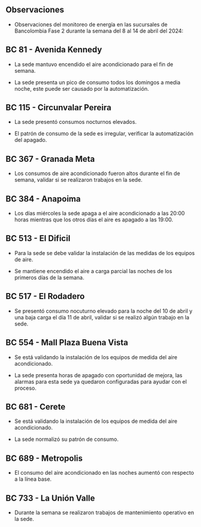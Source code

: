 ## Observaciones

<div align="right">

<!--<span style="font-size: smaller;"> Reporte semanal elaborado 02/01/2024</span> -->

</div>

- Observaciones del monitoreo de energía en las sucursales de Bancolombia Fase 2 durante la semana del 8 al 14 de abril del 2024:

<!--## BC 73 - Pereira

<!-- - El lunes 1 de abril la carga de aire acondicionado fue mayor que los otros días -->

 ## BC 81 - Avenida Kennedy

- La sede mantuvo encendido el aire acondicionado para el fin de semana.

- La sede presenta un pico de consumo todos los domingos a media noche, este puede ser causado por la automatización.

<!-- ## BC 111 - Corozal

<!-- - La sede presentó un consumo nocturno elevado la noche del 11 de Marzo. -->
<!-- Se corrige novedad de la carga del AA, para el 2 de mayo se puede tomar sede como referencia. Carga del aire era muy pequeña -->
## BC 115 - Circunvalar Pereira

- La sede presentó consumos nocturnos elevados.

- El patrón de consumo de la sede es irregular, verificar la automatización del apagado. 

<!-- -El cambio que presento la sede fue porque se pusieron las cargas de los cajeros que siempre funcionan -->

<!-- - La sede modificó su patrón de consumo histórico a partir del 30 de noviembre de 2023, especialmente en lo que respecta a los consumos nocturnos.-->

<!-- Se normaliza la novedad en la carga de aire acondicionado fuera del horario laboral a partir del 25 de noviembre, lo que resultará en una disminución en el consumo de energía y se reflejará en ahorros.-->
<!-- ## BC 265 Valle de Lili

- 


<!--## BC 332 - Zipaquira

- Se validan los consumos con la facturación y se determina que son estables. -->

## BC 367 - Granada Meta 

- Los consumos de aire acondicionado fueron altos durante el fin de semana, validar si se realizaron trabajos en la sede.

## BC 384 - Anapoima 

- Los días miércoles la sede apaga a el aire acondicionado a las 20:00 horas mientras que los otros días el aire es apagado a las 19:00.

<!-- ## BC 388 - CC Hayuelos

- La sede presenta un pico de consumo el sábado 30 de marzo al medio día. -->

<!-- - La sede presenta consumos nocturnos del 27 al 29 febrero, se debe validar si no se presentaron trabajos operativos.-->
<!--## BC 478 - Mix Vía 40 

- Para los días festivos, la sede presenta un patrón de consumo diferente en comparación a las hora nocturnas.-->
## BC 513 - El Dificil

- Para la sede se debe validar la instalación de las medidas de los equipos de aire.

- Se mantiene encendido el aire a carga parcial las noches de los primeros días de la semana.


<!--## BC 516 - Santa Marta-->

 ## BC 517 - El Rodadero 
- Se presentó consumo nocuturno elevado para la noche del 10 de abril y una baja carga el día 11 de abril, validar si se realizó algún trabajo en la sede.

<!-- - La sede presenta que la carga del aire es mayor a la totalizadora. -->

 ## BC 554 - Mall Plaza Buena Vista

- Se está validando la instalación de los equipos de medida del aire acondicionado.

- La sede presenta horas de apagado con oportunidad de mejora, las alarmas para esta sede ya quedaron configuradas para ayudar con el proceso.

## BC 681 - Cerete

- Se está validando la instalación de los equipos de medida del aire acondicionado.

- La sede normalizó su patrón de consumo.

<!--## BC 687 - Planeta Rica

- -->

## BC 689 - Metropolis 

- El consumo del aire acondicionado en las noches aumentó con respecto a la línea base.

## BC 733 - La Unión Valle

- Durante la semana se realizaron trabajos de mantenimiento operativo en la sede.

<!-- - La sede presenta altos consumos nocturnos durante toda la semana. -->

<!-- ## BC 772 - Caicedonia -->


<!--## BC 775 - Bulevar 54 -->

 <!--## BC 777 - Parque Washington 

- La sede mejoró en las horas de apagado.

<!-- ## BC 781 - Prado Plaza

- -->

<!-- ## BC 802 - Puerto Lopez 

- La sede presenta un pico de consumo el sábado en la mañana.